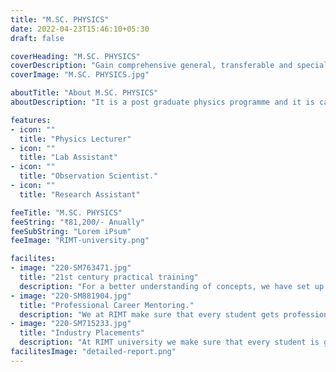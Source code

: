 ```yaml
---
title: "M.SC. PHYSICS"
date: 2022-04-23T15:46:10+05:30
draft: false

coverHeading: "M.SC. PHYSICS"
coverDescription: "Gain comprehensive general, transferable and specialist skills in physics"
coverImage: "M.SC. PHYSICS.jpg"

aboutTitle: "About M.SC. PHYSICS"
aboutDescription: "It is a post graduate physics programme and it is career orienting in nature. The course helps to train the innovative minds in the latest developments in physics as applicable in the field of modern inventions and discoveries. Masters of Science in Physics (M.Sc. Physics) provides you a chance to enhance your mathematical problem solving and critical thinking skills. These help students to understand scientific data. You will gather skills like numerical problem-solving, data analysis, and the communication of complex ideas. Along with this, you will a better understanding of how the world works on a scientific level."

features:
- icon: ""
  title: "Physics Lecturer"
- icon: ""
  title: "Lab Assistant"
- icon: ""
  title: "Observation Scientist."
- icon: ""
  title: "Research Assistant"

feeTitle: "M.SC. PHYSICS"
feeString: "₹81,200/- Anually"
feeSubString: "Lorem iPsum"
feeImage: "RIMT-university.png"

facilites:
- image: "220-SM763471.jpg"
  title: "21st century practical training"
  description: "For a better understanding of concepts, we have set up advanced 21st-century tools equipped with advanced training methods so that students can learn every concept practically in a better way."
- image: "220-SM881904.jpg"
  title: "Professional Career Mentoring."
  description: "We at RIMT make sure that every student gets professional career mentoring from the industry experts to set career targets & for this we have created a career & placement cell too."
- image: "220-SM715233.jpg"
  title: "Industry Placements"
  description: "At RIMT university we make sure that every student is getting placed, each year more than 500 companies visit the campus of RIMT to hire our brightest of the talents"
facilitesImage: "detailed-report.png"
---
```


